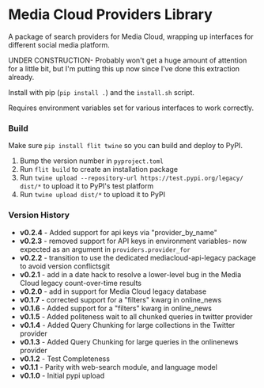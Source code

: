 Media Cloud Providers Library
=============================

A package of search providers for Media Cloud, wrapping up interfaces for different social media platform.

UNDER CONSTRUCTION- Probably won't get a huge amount of attention for a little bit, but I'm putting this 
up now since I've done this extraction already.

Install with pip (`pip install .`) and the `install.sh` script. 

Requires environment variables set for various interfaces to work correctly.


### Build

Make sure `pip install flit twine` so you can build and deploy to PyPI.

1. Bump the version number in `pyproject.toml`
2. Run `flit build` to create an installation package
3. Run `twine upload --repository-url https://test.pypi.org/legacy/ dist/*` to upload it to PyPI's test platform
4. Run `twine upload dist/*` to upload it to PyPI

### Version History
* __v0.2.4__ - Added support for api keys via "provider_by_name"
* __v0.2.3__ - removed support for API keys in environment variables- now expected as an argument in `providers.provider_for`
* __v0.2.2__ - transition to use the dedicated mediacloud-api-legacy package to avoid version conflictsgit
* __v0.2.1__ - add in a date hack to resolve a lower-level bug in the Media Cloud legacy count-over-time results
* __v0.2.0__ - add in support for Media Cloud legacy database
* __v0.1.7__ - corrected support for a "filters" kwarg in online_news
* __v0.1.6__ - Added support for a "filters" kwarg in online_news
* __v0.1.5__ - Added politeness wait to all chunked queries in twitter provider
* __v0.1.4__ - Added Query Chunking for large collections in the Twitter provider
* __v0.1.3__ - Added Query Chunking for large queries in the onlinenews provider
* __v0.1.2__ - Test Completeness
* __v0.1.1__ - Parity with web-search module, and language model
* __v0.1.0__ - Initial pypi upload 
